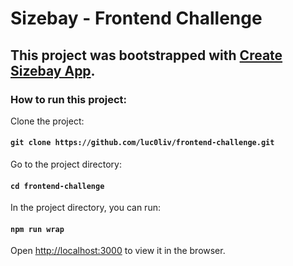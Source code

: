 # Sizebay - Frontend Challenge

## This project was bootstrapped with [Create Sizebay App](https://github.com/sizebay/create-szb-app).

### How to run this project:

Clone the project:
#### `git clone https://github.com/luc0liv/frontend-challenge.git`

Go to the project directory:

#### `cd frontend-challenge` 

In the project directory, you can run:

#### `npm run wrap`

Open [http://localhost:3000](http://localhost:3000) to view it in the browser.
